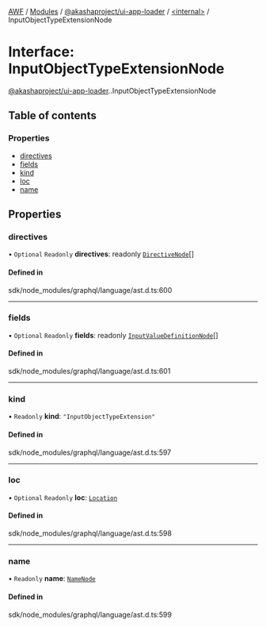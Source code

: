 [AWF](../README.md) / [Modules](../modules.md) / [@akashaproject/ui-app-loader](../modules/akashaproject_ui_app_loader.md) / [<internal\>](../modules/akashaproject_ui_app_loader._internal_.md) / InputObjectTypeExtensionNode

# Interface: InputObjectTypeExtensionNode

[@akashaproject/ui-app-loader](../modules/akashaproject_ui_app_loader.md).[<internal>](../modules/akashaproject_ui_app_loader._internal_.md).InputObjectTypeExtensionNode

## Table of contents

### Properties

- [directives](akashaproject_ui_app_loader._internal_.InputObjectTypeExtensionNode.md#directives)
- [fields](akashaproject_ui_app_loader._internal_.InputObjectTypeExtensionNode.md#fields)
- [kind](akashaproject_ui_app_loader._internal_.InputObjectTypeExtensionNode.md#kind)
- [loc](akashaproject_ui_app_loader._internal_.InputObjectTypeExtensionNode.md#loc)
- [name](akashaproject_ui_app_loader._internal_.InputObjectTypeExtensionNode.md#name)

## Properties

### directives

• `Optional` `Readonly` **directives**: readonly [`DirectiveNode`](akashaproject_ui_app_loader._internal_.DirectiveNode.md)[]

#### Defined in

sdk/node_modules/graphql/language/ast.d.ts:600

___

### fields

• `Optional` `Readonly` **fields**: readonly [`InputValueDefinitionNode`](akashaproject_ui_app_loader._internal_.InputValueDefinitionNode.md)[]

#### Defined in

sdk/node_modules/graphql/language/ast.d.ts:601

___

### kind

• `Readonly` **kind**: ``"InputObjectTypeExtension"``

#### Defined in

sdk/node_modules/graphql/language/ast.d.ts:597

___

### loc

• `Optional` `Readonly` **loc**: [`Location`](../classes/akashaproject_ui_app_loader._internal_.Location.md)

#### Defined in

sdk/node_modules/graphql/language/ast.d.ts:598

___

### name

• `Readonly` **name**: [`NameNode`](akashaproject_ui_app_loader._internal_.NameNode.md)

#### Defined in

sdk/node_modules/graphql/language/ast.d.ts:599
